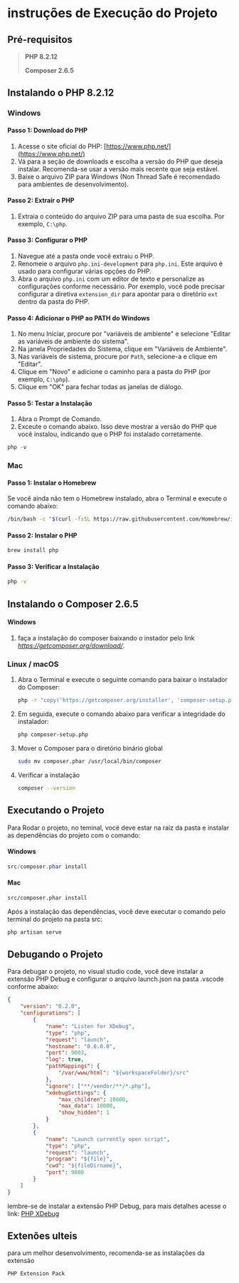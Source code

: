 # instruções de Execução do Projeto

## Pré-requisitos

> **PHP 8.2.12**
>
> **Composer 2.6.5**

## Instalando o PHP 8.2.12

### Windows

#### Passo 1: Download do PHP

1. Acesse o site oficial do PHP: [https://www.php.net/](https://www.php.net/)
2. Vá para a seção de downloads e escolha a versão do PHP que deseja instalar. Recomenda-se usar a versão mais recente que seja estável.
3. Baixe o arquivo ZIP para Windows (Non Thread Safe é recomendado para ambientes de desenvolvimento).

#### Passo 2: Extrair o PHP

1. Extraia o conteúdo do arquivo ZIP para uma pasta de sua escolha. Por exemplo, `C:\php`.

#### Passo 3: Configurar o PHP

1. Navegue até a pasta onde você extraiu o PHP.
2. Renomeie o arquivo `php.ini-development` para `php.ini`. Este arquivo é usado para configurar várias opções do PHP.
3. Abra o arquivo `php.ini` com um editor de texto e personalize as configurações conforme necessário. Por exemplo, você pode precisar configurar a diretiva `extension_dir` para apontar para o diretório `ext` dentro da pasta do PHP.

#### Passo 4: Adicionar o PHP ao PATH do Windows

1. No menu Iniciar, procure por "variáveis de ambiente" e selecione "Editar as variáveis de ambiente do sistema".
2. Na janela Propriedades do Sistema, clique em "Variáveis de Ambiente".
3. Nas variáveis de sistema, procure por `Path`, selecione-a e clique em "Editar".
4. Clique em "Novo" e adicione o caminho para a pasta do PHP (por exemplo, `C:\php`).
5. Clique em "OK" para fechar todas as janelas de diálogo.

#### Passo 5: Testar a Instalação

1. Abra o Prompt de Comando.
2. Exceute o comando abaixo. Isso deve mostrar a versão do PHP que você instalou, indicando que o PHP foi instalado corretamente.

```powershell
php -v
```

### Mac

#### Passo 1: Instalar o Homebrew

Se você ainda não tem o Homebrew instalado, abra o Terminal e execute o comando abaixo:

```bash
/bin/bash -c "$(curl -fsSL https://raw.githubusercontent.com/Homebrew/install/HEAD/install.sh)"
```

#### Passo 2: Instalar o PHP

```bash
brew install php
```

#### Passo 3: Verificar a Instalação

```bash
php -v
```

## Instalando o Composer 2.6.5

#### Windows

1. faça a instalação do composer baixando o instador pelo link *<https://getcomposer.org/download/>*.

### Linux / macOS

1. Abra o Terminal e execute o seguinte comando para baixar o instalador do Composer:

    ```bash
    php -r "copy('https://getcomposer.org/installer', 'composer-setup.php');"
    ```

2. Em seguida, execute o comando abaixo para verificar a integridade do instalador:

    ```bash
    php composer-setup.php
    ```

3. Mover o Composer para o diretório binário global

    ```bash
    sudo mv composer.phar /usr/local/bin/composer
    ```

4. Verificar a instalação

    ```bash
    composer --version
   ```

## Executando o Projeto

Para Rodar o projeto, no teminal, vocë deve estar na raiz da pasta e instalar as dependências do projeto com o comando:

#### Windows

```powershell
src/composer.phar install
```

#### Mac

```bash
src/composer.phar install
```

Após a instalação das dependências, você deve executar o comando pelo terminal do projeto na pasta src:

```bash
php artisan serve
```

## Debugando o Projeto

Para debugar o projeto, no visual studio code, você deve instalar a extensão PHP Debug e configurar o arquivo launch.json na pasta .vscode conforme abaixo:

```json
{
    "version": "0.2.0",
    "configurations": [
        {
            "name": "Listen for XDebug",
            "type": "php",
            "request": "launch",
            "hostname": "0.0.0.0",
            "port": 9003,
            "log": true,
            "pathMappings": {
                "/var/www/html": "${workspaceFolder}/src"
            },
            "ignore": ["**/vendor/**/*.php"],
            "xdebugSettings": {
                "max_children": 10000,
                "max_data": 10000,
                "show_hidden": 1
            }
        },
        {
            "name": "Launch currently open script",
            "type": "php",
            "request": "launch",
            "program": "${file}",
            "cwd": "${fileDirname}",
            "port": 9000
        }
    ]
}
```
lembre-se de instalar a extensão PHP Debug, para mais detalhes acesse o link: [PHP XDebug](https://xdebug.org/docs/install)

## Extenões ulteis

para um melhor desenvolvimento, recomenda-se as instalações da extensão

`PHP Extension Pack`
